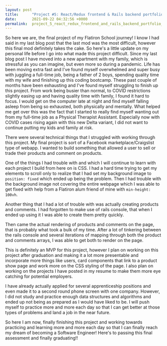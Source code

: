 ```yaml
---
layout: post
title:      "Project #5: React/Redux frontend & Rails backend portfolio project"
date:       2021-09-22 04:32:56 +0000
permalink:  project_5_react_redux_frontend_and_rails_backend_portfolio_project
---
```



So here we are, the final project of my Flatiron School journey! I know I had said in my last blog post that the last mod was the most difficult, however this final mod definitely takes the cake. So here's a little update on my personal life before I go into what made this project difficult. Since my last blog post I have moved into a new apartment with my family, which is stressful as you can imagine, but even more so during a pandemic. Life has been moving extra fast and I've found myself overwhelmed and super busy with juggling a full-time job, being a father of 2 boys, spending quality time with my wife and finishing up this coding bootcamp. These past couple of months have been exhausting and I've found myself struggling to finish up this project. From work being busier than normal, to COVID restrictions slightly easing up and having quality time with family, I found it hard to focus. I would get on the computer late at night and find myself falling asleep from being so exhausted, both physically and mentally. What helped me get over this was the fact that I started to really find myself wanting out from my full-time job as a Physical Therapist Assistant. Especially now with COVID cases rising again with this new Delta variant, I did not want to continue putting my kids and family at risk. 

There were several technical things that I struggled with working through this project. My final project is sort of a Facebook marketplace/Craigslist type of webapp. I wanted to build something that allowed a user to sell or trade their products and comment on products.

One of the things I had trouble with and which I will continue to learn with each project I build from here on is CSS. I had a hard time trying to get my elements to scroll only to realize that I had set my background image to `position: fixed` which ended up being the problem. Then I had trouble with the background image not covering the entire webpage which I was able to get fixed with help from a Flatiron alum friend of mine with `min-height: 100vh`. 

Another thing that I had a lot of trouble with was actually creating products and comments. I had forgotten to make use of rails console, that when I ended up using it I was able to create them pretty quickly.

Then came the actual rendering of products and comments on the page, that is probably what took a bulk of my time. After a lot of tinkering between the rails console and several iterations of mapping through both the product and comments arrays, I was able to get both to render on the page.

This is definitely an MVP for this project, however I plan on working on this project after graduation and making it a lot more presentable and incorporate more things like users, card components that link to a product show page and work more on the CSS styling of the page. I also plan on working on the projects I have posted in my resume to make them more eye catching for potential employers.

I have already actually applied for several apprenticeship positions and even made it to a second round phone screen with one company. However, I did not study and practice enough data structures and algorithms and ended up not being as prepared as I would have liked to be. I will push myself to practice more and more each day so that I can get better at those types of problems and land a job in the near future.

So here I am now, finally finishing this project and working towards practicing and learning more and more each day so that I can finally reach my dream of becoming a Software Engineer! Here's to passing this final assessment and finally graduating!! 
